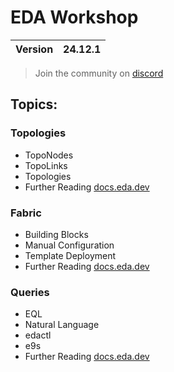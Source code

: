 # EDA Workshop 

| Version | 24.12.1 |
| ------- | ------- |

> Join the community on [discord](https://eda.dev/discord)

## Topics:

### Topologies
 - TopoNodes
 - TopoLinks
 - Topologies
 - Further Reading [docs.eda.dev](https://docs.eda.dev/user-guide/topologies/)

### Fabric
 - Building Blocks
 - Manual Configuration
 - Template Deployment
 - Further Reading [docs.eda.dev](https://docs.eda.dev/apps/fabric/)

### Queries
 - EQL
 - Natural Language
 - edactl
 - e9s
 - Further Reading [docs.eda.dev](https://docs.eda.dev/user-guide/queries/)
